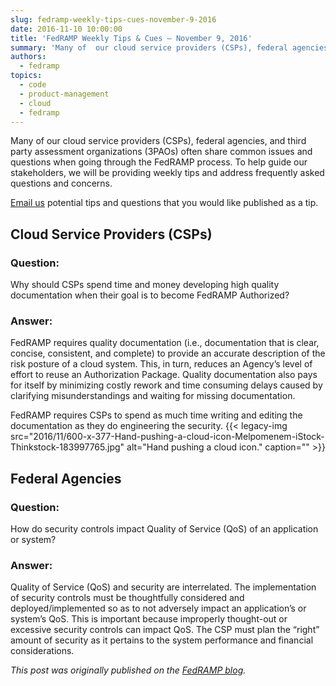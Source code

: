 ```yaml
---
slug: fedramp-weekly-tips-cues-november-9-2016
date: 2016-11-10 10:00:00
title: 'FedRAMP Weekly Tips & Cues – November 9, 2016'
summary: 'Many of  our cloud service providers (CSPs), federal agencies, and third party assessment organizations (3PAOs) often share common issues and questions when going through the FedRAMP process. To help guide our stakeholders, we will be providing weekly tips and address frequently asked questions and concerns. Email us potential tips and questions that you would like published'
authors:
  - fedramp
topics:
  - code
  - product-management
  - cloud
  - fedramp
---
```


Many of  our cloud service providers (CSPs), federal agencies, and third party assessment organizations (3PAOs) often share common issues and questions when going through the FedRAMP process. To help guide our stakeholders, we will be providing weekly tips and address frequently asked questions and concerns.

[Email us](mailto:info@FedRAMP.gov) potential tips and questions that you would like published as a tip.

## Cloud Service Providers (CSPs)

### Question:

Why should CSPs spend time and money developing high quality documentation when their goal is to become FedRAMP Authorized?

### Answer:

FedRAMP requires quality documentation (i.e., documentation that is clear, concise, consistent, and complete) to provide an accurate description of the risk posture of a cloud system. This, in turn, reduces an Agency’s level of effort to reuse an Authorization Package. Quality documentation also pays for itself by minimizing costly rework and time consuming delays caused by clarifying misunderstandings and waiting for missing documentation.

FedRAMP requires CSPs to spend as much time writing and editing the documentation as they do engineering the security. {{< legacy-img src="2016/11/600-x-377-Hand-pushing-a-cloud-icon-Melpomenem-iStock-Thinkstock-183997765.jpg" alt="Hand pushing a cloud icon." caption="" >}} 

## Federal Agencies

### Question:

How do security controls impact Quality of Service (QoS) of an application or system?

### Answer:

Quality of Service (QoS) and security are interrelated. The implementation of security controls must be thoughtfully considered and deployed/implemented so as to not adversely impact an application’s or system’s QoS. This is important because improperly thought-out or excessive security controls can impact QoS. The CSP must plan the “right” amount of security as it pertains to the system performance and financial considerations.

_This post was originally published on the [FedRAMP blog](https://www.fedramp.gov/focus-on-fedramp/)._